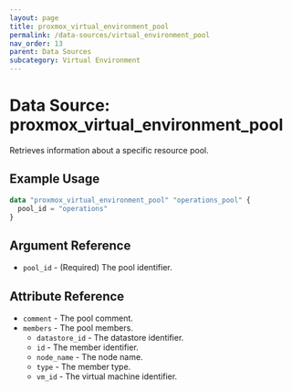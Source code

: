 ```yaml
---
layout: page
title: proxmox_virtual_environment_pool
permalink: /data-sources/virtual_environment_pool
nav_order: 13
parent: Data Sources
subcategory: Virtual Environment
---
```


# Data Source: proxmox_virtual_environment_pool

Retrieves information about a specific resource pool.

## Example Usage

```terraform
data "proxmox_virtual_environment_pool" "operations_pool" {
  pool_id = "operations"
}
```

## Argument Reference

- `pool_id` - (Required) The pool identifier.

## Attribute Reference

- `comment` - The pool comment.
- `members` - The pool members.
  - `datastore_id` - The datastore identifier.
  - `id` - The member identifier.
  - `node_name` - The node name.
  - `type` - The member type.
  - `vm_id` - The virtual machine identifier.
